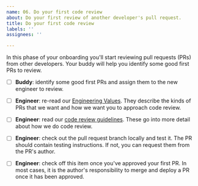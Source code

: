 ```yaml
---
name: 06. Do your first code review
about: Do your first review of another developer's pull request.
title: Do your first code review
labels: ''
assignees: ''

---
```


In this phase of your onboarding you'll start reviewing pull requests (PRs) from other developers.
Your buddy will help you identify some good first PRs to review.

- [ ] **Buddy**: identify some good first PRs and assign them to the new engineer to review.

- [ ] **Engineer**: re-read our [Engineering Values](https://web.hypothes.is/jobs/engineering-values/). 
  They describe the kinds of PRs that we want and how we want you to approach code review.

- [ ] **Engineer**: read our [code review guidelines](https://github.com/hypothesis/onboarding/blob/main/docs/code_review.md).
  These go into more detail about how we do code review.

- [ ] **Engineer**: check out the pull request branch locally and test it.
  The PR should contain testing instructions. If not, you can request them from the PR's author.

- [ ] **Engineer**: check off this item once you've approved your first PR.
  In most cases, it is the author's responsibility to merge and deploy a PR once it has been approved.
